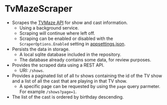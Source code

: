 # TvMazeScraper

- Scrapes the [TVMaze API](https://www.tvmaze.com/api) for show and cast information.
   - Using a background service.
   - Scraping will continue where left off.
   - Scraping can be enabled or disabled with the `ScraperOptions.Enabled` setting in [appsettings.json](TvMazeScraper/appsettings.json).
- Persists the data in storage. 
  - A local sqlite database included in the repository.
  - The database already contains some data, for review purposes.
- Provides the scraped data using a REST API. 
  - URI: `/shows`.
- Provides a paginated list of all tv shows containing the id of the TV show and a list of all the cast that are playing in that TV show.
  - A specific page can be requested by using the `page` query parmeter. For example `/shows?page=1`.
- The list of the cast is ordered by birthday descending.